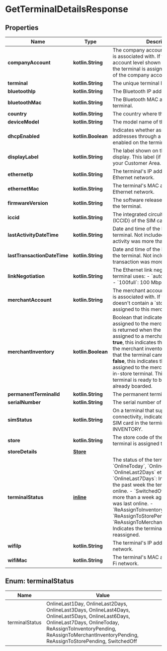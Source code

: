 
# GetTerminalDetailsResponse

## Properties
Name | Type | Description | Notes
------------ | ------------- | ------------- | -------------
**companyAccount** | **kotlin.String** | The company account that the terminal is associated with. If this is the only account level shown in the response, the terminal is assigned to the inventory of the company account. | 
**terminal** | **kotlin.String** | The unique terminal ID. | 
**bluetoothIp** | **kotlin.String** | The Bluetooth IP address of the terminal. |  [optional]
**bluetoothMac** | **kotlin.String** | The Bluetooth MAC address of the terminal. |  [optional]
**country** | **kotlin.String** | The country where the terminal is used. |  [optional]
**deviceModel** | **kotlin.String** | The model name of the terminal. |  [optional]
**dhcpEnabled** | **kotlin.Boolean** | Indicates whether assigning IP addresses through a DHCP server is enabled on the terminal. |  [optional]
**displayLabel** | **kotlin.String** | The label shown on the status bar of the display. This label (if any) is specified in your Customer Area. |  [optional]
**ethernetIp** | **kotlin.String** | The terminal&#39;s IP address in your Ethernet network. |  [optional]
**ethernetMac** | **kotlin.String** | The terminal&#39;s MAC address in your Ethernet network. |  [optional]
**firmwareVersion** | **kotlin.String** | The software release currently in use on the terminal. |  [optional]
**iccid** | **kotlin.String** | The integrated circuit card identifier (ICCID) of the SIM card in the terminal. |  [optional]
**lastActivityDateTime** | **kotlin.String** | Date and time of the last activity on the terminal. Not included when the last activity was more than 14 days ago. |  [optional]
**lastTransactionDateTime** | **kotlin.String** | Date and time of the last transaction on the terminal. Not included when the last transaction was more than 14 days ago. |  [optional]
**linkNegotiation** | **kotlin.String** | The Ethernet link negotiation that the terminal uses:   - &#x60;auto&#x60;: Auto-negotiation  - &#x60;100full&#x60;: 100 Mbps full duplex |  [optional]
**merchantAccount** | **kotlin.String** | The merchant account that the terminal is associated with. If the response doesn&#39;t contain a &#x60;store&#x60; the terminal is assigned to this merchant account. |  [optional]
**merchantInventory** | **kotlin.Boolean** | Boolean that indicates if the terminal is assigned to the merchant inventory. This is returned when the terminal is assigned to a merchant account.  - If **true**, this indicates that the terminal is in the merchant inventory. This also means that the terminal cannot be boarded.  - If **false**, this indicates that the terminal is assigned to the merchant account as an in-store terminal. This means that the terminal is ready to be boarded, or is already boarded. |  [optional]
**permanentTerminalId** | **kotlin.String** | The permanent terminal ID. |  [optional]
**serialNumber** | **kotlin.String** | The serial number of the terminal. |  [optional]
**simStatus** | **kotlin.String** | On a terminal that supports 3G or 4G connectivity, indicates the status of the SIM card in the terminal: ACTIVE or INVENTORY. |  [optional]
**store** | **kotlin.String** | The store code of the store that the terminal is assigned to. |  [optional]
**storeDetails** | [**Store**](Store.md) |  |  [optional]
**terminalStatus** | [**inline**](#TerminalStatus) | The status of the terminal:   - &#x60;OnlineToday&#x60;, &#x60;OnlineLast1Day&#x60;, &#x60;OnlineLast2Days&#x60; etcetera to &#x60;OnlineLast7Days&#x60;: Indicates when in the past week the terminal was last online.   - &#x60;SwitchedOff&#x60;: Indicates it was more than a week ago that the terminal was last online.   - &#x60;ReAssignToInventoryPending&#x60;, &#x60;ReAssignToStorePending&#x60;, &#x60;ReAssignToMerchantInventoryPending&#x60;: Indicates the terminal is scheduled to be reassigned. |  [optional]
**wifiIp** | **kotlin.String** | The terminal&#39;s IP address in your Wi-Fi network. |  [optional]
**wifiMac** | **kotlin.String** | The terminal&#39;s MAC address in your Wi-Fi network. |  [optional]


<a name="TerminalStatus"></a>
## Enum: terminalStatus
Name | Value
---- | -----
terminalStatus | OnlineLast1Day, OnlineLast2Days, OnlineLast3Days, OnlineLast4Days, OnlineLast5Days, OnlineLast6Days, OnlineLast7Days, OnlineToday, ReAssignToInventoryPending, ReAssignToMerchantInventoryPending, ReAssignToStorePending, SwitchedOff



